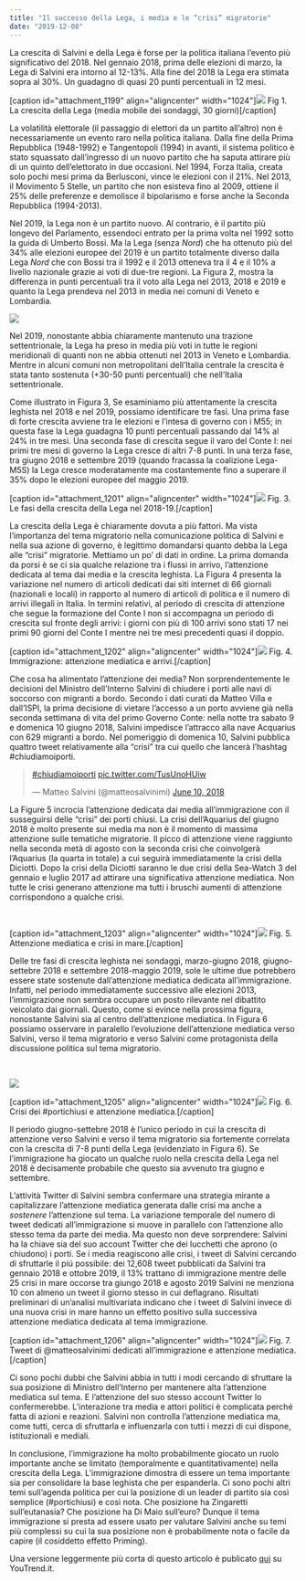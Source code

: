 ```yaml
---
title: "Il successo della Lega, i media e le “crisi” migratorie"
date: "2019-12-08"
---
```


La crescita di Salvini e della Lega è forse per la politica italiana l’evento più significativo del 2018. Nel gennaio 2018, prima delle elezioni di marzo, la Lega di Salvini era intorno al 12-13%. Alla fine del 2018 la Lega era stimata sopra al 30%. Un guadagno di quasi 20 punti percentuali in 12 mesi.

\[caption id="attachment\_1199" align="aligncenter" width="1024"\][![](images/unnamed-chunk-3-1-1024x410.png)](http://www.francescobailo.net/wordpress/wp-content/uploads/2019/12/unnamed-chunk-3-1.png) Fig 1. La crescita della Lega (media mobile dei sondaggi, 30 giorni)\[/caption\]

La volatilità elettorale (il passaggio di elettori da un partito all’altro) non è necessariamente un evento raro nella politica italiana. Dalla fine della Prima Repubblica (1948-1992) e Tangentopoli (1994) in avanti, il sistema politico è stato squassato dall’ingresso di un nuovo partito che ha saputa attirare più di un quinto dell’elettorato in due occasioni. Nel 1994, Forza Italia, creata solo pochi mesi prima da Berlusconi, vince le elezioni con il 21%. Nel 2013, il Movimento 5 Stelle, un partito che non esisteva fino al 2009, ottiene il 25% delle preferenze e demolisce il bipolarismo e forse anche la Seconda Repubblica (1994-2013).

Nel 2019, la Lega non è un partito nuovo. Al contrario, è il partito più longevo del Parlamento, essendoci entrato per la prima volta nel 1992 sotto la guida di Umberto Bossi. Ma la Lega (senza _Nord_) che ha ottenuto più del 34% alle elezioni europee del 2019 è un partito totalmente diverso dalla Lega _Nord_ che con Bossi tra il 1992 e il 2013 otteneva tra il 4 e il 10% a livello nazionale grazie ai voti di due-tre regioni. La Figura 2, mostra la differenza in punti percentuali tra il voto alla Lega nel 2013, 2018 e 2019 e quanto la Lega prendeva nel 2013 in media nei comuni di Veneto e Lombardia.

[![](images/map-difference-1024x567.png)](http://www.francescobailo.net/wordpress/wp-content/uploads/2019/12/map-difference.png)

Nel 2019, nonostante abbia chiaramente mantenuto una trazione settentrionale, la Lega ha preso in media più voti in tutte le regioni meridionali di quanti non ne abbia ottenuti nel 2013 in Veneto e Lombardia. Mentre in alcuni comuni non metropolitani dell’Italia centrale la crescita è stata tanto sostenuta (+30-50 punti percentuali) che nell’Italia settentrionale.

Come illustrato in Figura 3, Se esaminiamo più attentamente la crescita leghista nel 2018 e nel 2019, possiamo identificare tre fasi. Una prima fase di forte crescita avviene tra le elezioni e l’intesa di governo con i M55; in questa fase la Lega guadagna 10 punti percentuali passando dal 14% al 24% in tre mesi. Una seconda fase di crescita segue il varo del Conte I: nei primi tre mesi di governo la Lega cresce di altri 7-8 punti. In una terza fase, tra giugno 2018 e settembre 2019 (quando fracassa la coalizione Lega-M5S) la Lega cresce moderatamente ma costantemente fino a superare il 35% dopo le elezioni europee del maggio 2019.

\[caption id="attachment\_1201" align="aligncenter" width="1024"\][![](images/unnamed-chunk-4-1-1024x410.png)](http://www.francescobailo.net/wordpress/wp-content/uploads/2019/12/unnamed-chunk-4-1.png) Fig. 3. Le fasi della crescita della Lega nel 2018-19.\[/caption\]

La crescita della Lega è chiaramente dovuta a più fattori. Ma vista l’importanza del tema migratorio nella comunicazione politica di Salvini e nella sua azione di governo, è legittimo domandarsi quanto debba la Lega alle “crisi” migratorie. Mettiamo un po’ di dati in ordine. La prima domanda da porsi è se ci sia qualche relazione tra i flussi in arrivo, l’attenzione dedicata al tema dai media e la crescita leghista. La Figura 4 presenta la variazione nel numero di articoli dedicati dai siti internet di 66 giornali (nazionali e locali) in rapporto al numero di articoli di politica e il numero di arrivi illegali in Italia. In termini relativi, al periodo di crescita di attenzione che segue la formazione del Conte I non si accompagna un periodo di crescita sul fronte degli arrivi: i giorni con più di 100 arrivi sono stati 17 nei primi 90 giorni del Conte I mentre nei tre mesi precedenti quasi il doppio.

\[caption id="attachment\_1202" align="aligncenter" width="1024"\][![](images/unnamed-chunk-6-1-1024x512.png)](http://www.francescobailo.net/wordpress/wp-content/uploads/2019/12/unnamed-chunk-6-1.png) Fig. 4. Immigrazione: attenzione mediatica e arrivi.\[/caption\]

Che cosa ha alimentato l’attenzione dei media? Non sorprendentemente le decisioni del Ministro dell’Interno Salvini di chiudere i porti alle navi di soccorso con migranti a bordo. Secondo i dati curati da Matteo Villa e dall’ISPI, la prima decisione di vietare l’accesso a un porto avviene già nella seconda settimana di vita del primo Governo Conte: nella notte tra sabato 9 e domenica 10 giugno 2018, Salvini impedisce l’attracco alla nave Acquarius con 629 migranti a bordo. Nel pomeriggio di domenica 10, Salvini pubblica quattro tweet relativamente alla “crisi” tra cui quello che lancerà l’hashtag #chiudiamoiporti.

<blockquote class="twitter-tweet"><p dir="ltr" lang="und"><a href="https://twitter.com/hashtag/chiudiamoiporti?src=hash&amp;ref_src=twsrc%5Etfw">#chiudiamoiporti</a> <a href="https://t.co/TusUnoHUiw">pic.twitter.com/TusUnoHUiw</a></p>— Matteo Salvini (<span class="citation">@matteosalvinimi</span>) <a href="https://twitter.com/matteosalvinimi/status/1005860118959882241?ref_src=twsrc%5Etfw">June 10, 2018</a></blockquote>
<script async src="https://platform.twitter.com/widgets.js" charset="utf-8"></script>

La Figure 5 incrocia l’attenzione dedicata dai media all’immigrazione con il susseguirsi delle “crisi” dei porti chiusi. La crisi dell’Aquarius del giugno 2018 è molto presente sui media ma non è il momento di massima attenzione sulle tematiche migratorie. Il picco di attenzione viene raggiunto nella seconda metà di agosto con la seconda crisi che coinvolgerà l’Aquarius (la quarta in totale) a cui seguirà immediatamente la crisi della Diciotti. Dopo la crisi della Diciotti saranno le due crisi della Sea-Watch 3 del gennaio e luglio 2017 ad attirare una significativa attenzione mediatica. Non tutte le crisi generano attenzione ma tutti i bruschi aumenti di attenzione corrispondono a qualche crisi.

 

\[caption id="attachment\_1203" align="aligncenter" width="1024"\][![](images/unnamed-chunk-7-1-1024x819.png)](http://www.francescobailo.net/wordpress/wp-content/uploads/2019/12/unnamed-chunk-7-1.png) Fig. 5. Attenzione mediatica e crisi in mare.\[/caption\]

Delle tre fasi di crescita leghista nei sondaggi, marzo-giugno 2018, giugno-settebre 2018 e settembre 2018-maggio 2019, sole le ultime due potrebbero essere state sostenute dall’attenzione mediatica dedicata all’immigrazione. Infatti, nel periodo immediatamente successivo alle elezioni 2013, l’immigrazione non sembra occupare un posto rilevante nel dibattito veicolato dai giornali. Questo, come si evince nella prossima figura, nonostante Salvini sia al centro dell’attenzione mediatica. In Figura 6 possiamo osservare in paralello l’evoluzione dell’attenzione mediatica verso Salvini, verso il tema migratorio e verso Salvini come protagonista della discussione politica sul tema migratorio.

 

[![](images/unnamed-chunk-7-1-1-1024x819.png)](http://www.francescobailo.net/wordpress/wp-content/uploads/2019/12/unnamed-chunk-7-1-1.png)

\[caption id="attachment\_1205" align="aligncenter" width="1024"\][![](images/unnamed-chunk-9-1-1024x819.png)](http://www.francescobailo.net/wordpress/wp-content/uploads/2019/12/unnamed-chunk-9-1.png) Fig. 6. Crisi dei #portichiusi e attenzione mediatica.\[/caption\]

Il periodo giugno-settebre 2018 è l’unico periodo in cui la crescita di attenzione verso Salvini e verso il tema migratorio sia fortemente correlata con la crescita di 7-8 punti della Lega (evidenziato in Figura 6). Se l’immigrazione ha giocato un qualche ruolo nella crescita della Lega nel 2018 è decisamente probabile che questo sia avvenuto tra giugno e settembre.

L’attività Twitter di Salvini sembra confermare una strategia mirante a capitalizzare l’attenzione mediatica generata dalle crisi ma anche a _sostenere_ l’attenzione sul tema. La variazione temporale del numero di tweet dedicati all’immigrazione si muove in parallelo con l’attenzione allo stesso tema da parte dei media. Ma questo non deve sorprendere: Salvini ha la chiave sia del suo account Twitter che dei lucchetti che aprono (o chiudono) i porti. Se i media reagiscono alle crisi, i tweet di Salvini cercando di sfruttarle il piú possibile: dei 12,608 tweet pubblicati da Salvini tra gennaio 2018 e ottobre 2019, il 13% trattano di immigrazione mentre delle 25 crisi in mare occorse tra giungo 2018 e agosto 2019 Salvini ne menziona 10 con almeno un tweet il giorno stesso in cui deflagrano. Risultati preliminari di un’analisi multivariata indicano che i tweet di Salvini invece di una nuova crisi in mare hanno un effetto positivo sulla successiva attenzione mediatica dedicata al tema immigrazione.

\[caption id="attachment\_1206" align="aligncenter" width="1024"\][![](images/unnamed-chunk-10-1-1024x512.png)](http://www.francescobailo.net/wordpress/wp-content/uploads/2019/12/unnamed-chunk-10-1.png) Fig. 7. Tweet di @matteosalvinimi dedicati all’immigrazione e attenzione mediatica.\[/caption\]

Ci sono pochi dubbi che Salvini abbia in tutti i modi cercando di sfruttare la sua posizione di Ministro dell’Interno per mantenere alta l’attenzione mediatica sul tema. E l’attenzione del suo stesso account Twitter lo confermerebbe. L’interazione tra media e attori politici è complicata perché fatta di azioni e reazioni. Salvini non controlla l’attenzione mediatica ma, come tutti, cerca di sfruttarla e influenzarla con tutti i mezzi di cui dispone, istituzionali e mediali.

In conclusione, l’immigrazione ha molto probabilmente giocato un ruolo importante anche se limitato (temporalmente e quantitativamente) nella crescita della Lega. L’immigrazione dimostra di essere un tema importante sia per consolidare la base leghista che per espanderla. Ci sono pochi altri temi sull’agenda politica per cui la posizione di un leader di partito sia così semplice (#portichiusi) e così nota. Che posizione ha Zingaretti sull’eutanasia? Che posizione ha Di Maio sull’euro? Dunque il tema immigrazione si presta ad essere usato per valutare Salvini anche su temi più complessi su cui la sua posizione non è probabilmente nota o facile da capire (il cosiddetto effetto Priming).

Una versione leggermente più corta di questo articolo è publicato [qui](https://www.youtrend.it/2019/11/06/il-successo-della-lega-i-media-e-le-crisi-migratorie/) su YouTrend.it.
